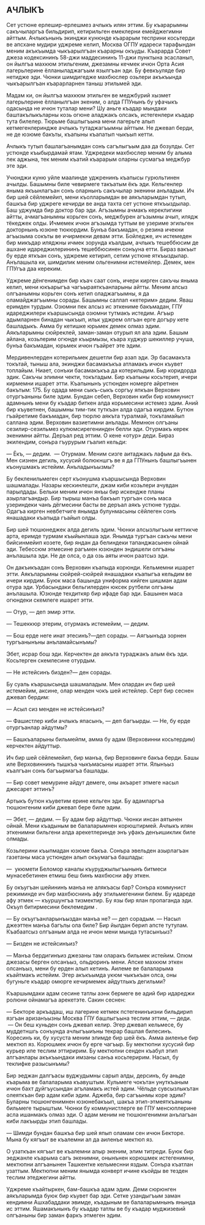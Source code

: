 ## АЧЛЫКЪ

Сет устюне ерлешир-ерлешмез ачлыкъ илян эттим.
Бу къарарымны сакъчыларгъа бильдирип, кетирильген емеклерни емейджегимни айттым.
Ачлыкънынъ экинджи кунюнде къарарым тесприни косьтерди ве апсхане мудири уджреме келип, Москва ОГПУ идареси тарафындан меним акъкъымда чыкъарылгъан къарарны окъуды.
Къарарда Совет джеза кодексининъ 58-джи маддесининъ 11-джи пунктына эсасланып, он йылгъа махкюм этильгеним, джезамны кечмек ичюн Орта Асия лагерьлерине ёлланыладжагъым язылгъан эди.
Бу февкъуляде бир нетидже эди.
Чюнки шимдигедже махбюслер озьлери акъкъында чыкъарылгъан къарарларнен таныш этильмей эди.

Мадам ки, он йылгъа махкюм этильген ве меджбурий хызмет лагерьлерине ёлланылгъан экеним, о алда ГПУнынъ бу уфачыкъ одасында не ичюн туталар мени?
Шу аньге къадар мындаки баштакълыкъларны козь огюне аладжакъ олсакъ, истегенлери къадар тута билелер.
Тюрьме башлыгъына мени лагерьге алып кетмегенлериндже ачлыкъ тутаджагъымны айттым.
Не джевап берди, не де юзюме бакъты, къапыны къапатып чыкъып кетти.

Ачлыкъ тутып башлагъанымдан сонъ сагълыгъым даа да бозулды.
Сет устюнде къыбырдамай ятам.
Уджредеки махбюслер меним бу алыма пек аджына, тек меним къатий къарарым оларны сусмагъа меджбур эте эди.

Учюнджи куню уйле маалинде уджренинъ къапысы гурюльтинен ачылды.
Башымны биле чевирмеге такъатым ёкъ эди.
Кельгенлер яныма якъынлагъан сонъ оларнынъ сакъчылар экенини анъладым.
Ич бир шей сёйлемейип, мени къолларымдан ве аякъларымдан тутып, башкъа бир уджреге кечирди ве анда тахта сет устюне яткъыздылар.
Баш уджумда бир доктор бар эди.
Агъзымны ачмакъ кереклигини айтты, ачмагъанымны корьген сонъ, меджбурен агъзымны ачып, илядж тёкеджек олды.
Ичмемек ичюн агъзымда туттым ве узериме эгильген докторнынъ юзюне тюкюрдим.
Бунъа бакъмадан, о резина ичекни агъызыма сокъты ве ичирмекни девам этти.
Бойледже, ич истемеден бир микъдар иляджны ичмек зорунда къалдым, ачлыкъ тешеббюсим де ашхане идареджилерининъ тешеббюсинен сонъуна етти.
Бираз вакъыт бу ерде яткъан сонъ, уджреме кетирип, сетим устюне яткъыздылар.
Анълашыла ки, шимдилик меним ольгенимни истемейлер.
Демек, мен ГПУгъа даа кереким.

Уджреме дёнгенимден бир къач саат сонъ, ичери кирген сакъчы яныма келип, мени юкъарыгъа чагъыраяткъанларыны айтты.
Меним алсыз олгъанымны корьген сонъ кетип оладжагъымны, я да оламайджагъымны сорады.
Башымны саллап «кетерим» дедим.
Яваш еримден турдым.
Озюмни пек алсыз ис эткениме бакъмадан, ГПУ идареджилери къаршысында озюмни тутмакъ истедим.
Агъыр адымларнен бинадан чыкъып, ильк уджрем олгъан ерге догъру кете башладыкъ.
Амма бу кетишке юрьмек демек олмаз эдим.
Аякъларымны сюйреклей, заман-заман отурып ял ала эдим.
Башым айлана, козьлерим огюнде къырмызы, къара худжур шекиллер учуша, бунъа бакъмадан, юрьмек ичюн гъайрет эте эдим.

Мердивенлерден котерильмек дешетли бир азап эди.
Эр басамакъта токътай, тыныш ала, экинджи басамакъкъа атламакъ ичюн къувет топлайым.
Ниает, сонъки басамакъкъа да котерильдим.
Бир коридорда эдик.
Сакъчы элимни чекти, токътадым.
Бир къапыны косьтерип, ичери кирмемни ишарет этти.
Къапынынъ устюнден номерге айретнен бакътым: 175.
Бу одада мени сыкъ-сыкъ соргъу япкъан Верховин отургъаныны биле эдим.
Бундан себеп, Верховин киби бир коммунист адамнынъ мени бу къадар биткен алда корьмесини истемез эдим.
Аний бир къуветнен, башымны тим-тик туткъан алда одагъа кирдим.
Бутюн гъайретиме бакъмадан, бир тюрлю аякъта туралмай, токътамайып саллана эдим.
Верховин вазиетимни анълады.
Мемнюн олгъаны сезилир-сезильмез кулюмсирегенинден белли эди.
Отурмакъ керек экенимни айтты.
Деръал ред эттим.
О кене «отур» деди.
Бираз экилендим, сонъра гъурурым гъалип кельди:

— Ёкъ, — дедим.
 — Отурмам.
Меним сизге аитаджакъ лафым да ёкъ.
Мен сизнен дегиль, хусусий болюкншгъ ве я да ГПУнынъ башлыгъынен къонушмакъ истейим.
Анъладынъызмы?

Бу бекленильмеген серт къонушма къаршысында Верховин шашмалады.
Назары кескинлешти, джам киби козьлери ачувдан парылдады.
Бельки меним ичюн янъы бир искендже планы азырлагъандыр.
Бир тырыш манъа бакъып тургъан сонъ маса узериндеки чанъ дёгмесини басты ве деръал аякъ устюне турды.
Одагъа кирген невбетчиге янымда булунмасыны сёйлеген сонъ янашадаки къапыда гъайып олды.

Бир шей тюшюнеджек алда дегиль эдим.
Чюнки алсызлыгъым кеттикче арта, еримде турмам къыйынлаша эди.
Янымда тургъан сакъчы мени бийсинмейип козете, бир яндан да белиндеки тапанджасынен ойнай эди.
Тебессюм этмесине рагъмен юзюнден эндишели олгъаны анълашыла эди.
Не де олса, о да озь аяты ичюн раатсыз эди.

Он дакъикъадан сонъ Верховин къапыда корюнди.
Кельмемни ишарет этти.
Аякъларымны сюйрей-сюйрей янашадаки къапыгъа кельдим ве ичери кирдим.
Буюк маса башында униформа кийген шишман адам отура эди.
Урбасындаки бельгилерден юксек рутбели олгъаны анълашыла.
Юзюнде техдиткяр бир ифаде бар эди.
Башынен маса огюндеки скемлеге ишарет этти.

— Отур, — деп эмир этти.

— Тешеккюр этерим, отурмакъ истемейим, — дедим.

— Бош ерде неге инат этесинъ?—деп сорады.
— Аягъынъда зорнен тургъанынъны анъламайсынъмы?

Эбет, исрар бош эди.
Керчектен де аякъта тураджакъ алым ёкъ эди.
Косьтерген скемлесине отурдым.

— Не истейсинъ бизден?— ден сорады.

Бу суаль къаршысында шашмаладым.
Мен олардан ич бир шей истемейим, аксине, олар менден чокъ шей истейлер.
Серт бир сеснен джевап бердим:

— Асыл сиз менден не истейсинъиз?

— Фашистлер киби ачлыкъ япасынъ, — деп багъырды.
— Не, бу ерде отургъанлар айдутмы?

— Башкъаларыны бильмейпм, амма бу адам (Верховинни косьтердим) керчектен айдуттыр.

Ич бир шей сёйлемейип, бир манъа, бир Верховинге бакъа берди.
Башы иле Верховиннинъ тышкъа чыкъмасыны ишарет этти.
Ялынъыз къалгъан сонъ багъырмагъа башлады.

— Бир совет мемурине айдут демеге, оны акъарет этмеге насыл джесарет эттинъ?

Артыкъ бутюн къуветим ерине кельген эди.
Бу адамларгъа тюшюнгеним киби джевап бере биле эдим.

— Эбет, — дедим.
— Бу адам бир айдуттыр.
Чюнки инсан аятынен ойнай.
Мени къадыным ве балаларымнен корюштирмей.
Ачлыкъ илян эткенимни бильгени алда арекетлеринде энъ уфакъ денъишиклик биле олмады.

Козьлерини къыпмадан юзюме бакъа.
Сонъра эвельден азырлагъан газетаны маса устюнден алып окъумагъа башлады:

—  укюмети Беломор каналы къуруджылыгъынынъ битмеси мунасебетинен етмиш беш бинъ махбюсни афу эткен.

Бу окъугъан шейининъ манъа не алякъасы бар?
Сонъра коммунист режиминде ич бир махбюснинъ афу этильмегенини билем.
Бу идареде афу этмек — къуршунгъа тизмектир.
Бу язы бир ялан пропаганда эди.
Окъуп битирмесини беклемедим .

— Бу окъугъанларынъыздан манъа не? — деп сорадым.
— Насыл джеэттен манъа багълы ола биле?
Бир йылдан берип апсте тутулам.
Къабаатсыз олгъаным алда не ичюн мени мында тутасынъыз?

— Бизден не истейсинъиз?

— Манъа бердигинъиз джезаны там оларакъ бильмек истейим.
Олюм джезасы берген олсанъыз, ольдюринъ мени.
Апске махкюм эткен олсанъыз, мени бу ерден алып кетинъ.
Аилеме ве балаларыма къайтмакъ истейим.
Эгер акъкъымда укюм чыкъкъан олса, оны бугуньге къадар омюрге кечирмемек айдутлыкъ дегильми?

Къаршымдаки адам сесине татлы аэнк бермеге ве адий бир идареджи ролюни ойнамагъа арекетэте.
Сакин сеснен:

— Бекторе аркъадаш, иш лагерине кетмек пстегенинъизни бильдирип язгъан аризанъызны Москва ГПУ башлыгъына теслим эттим, — деди.
 — Он беш куньден сонъ джевап келир.
Эгер джевап кельмесе, бу муддетншгь сонъунда ачлыгъыиъны текрар башлая билесинъ.
Коресинъ ки, бу хусуста меним элимде бир шей ёкъ.
Амма аиленъе бир мектюп яз.
Корюшмек ичюн бу ерге чагъыр.
Бу мектюпни хусусий бир курьер иле теслим эттиририм.
Бу мектюпни сенден къабул этип алгъанлары акъкъындаки имзаны санъа косьтеририм.
Насыл, бу теклифке разысынъмы?

Бир эеджан далгъасы вуджудымны сарып алды, дерсинъ, бу аньде къарыма ве балаларыма къавуштым.
Кульмеге чокътан унуткъаным ичюн бахт дуйгъусындан агъламакъ истей эдим.
Чёльде сувсызлыкътан олеяткъан бир адам киби эдим.
Аджеба, бир сагъынмы коре эдим?
Буларны тюшюнгенимнен юзюнебакъып, шакъа этип-этмеяткъаныны бильмеге тырыштым.
Чюнки бу коммунистлерге ве ГПУ менсюплерине асла ишанмакъ олмаз эди.
О адам меним не тюшюнгенимни анълагъан киби лакъырды этип башлады.

— Шимди бундан башкъа бир шей япып оламам сен ичюн Бекторе.
Мына бу кягъыт ве къалемни ал да аиленъе мектюп яз.

О узаткъан кягъыт ве къалемни алыр экеним, элим титреди.
Буюк бир эеджанле къарыма сагъ экенимни, онынънен корюшмек истегенимни, мектюпни алгъанынен Ташкентке кельмеснни яздым.
Сонъра къатлан узаттым.
Мектюпни меним янымда конверт ичине къойды ве тезден теслим этеджегини айтты.

Уджреме къайтыркен, бам-башкъа адам эдим.
Деми сюрюнген аякъларымда буюк бир къувет бар эди.
Сетке узандыгъым заман кендимни Ашхабаддаки эвимде, къадыным ве балаларымнынъ янында ис эттим.
Яшамакънынъ бу къадар татлы ве бу къадар муджизевий олгъаныны бир заман фаркъ этмеген эдим.
